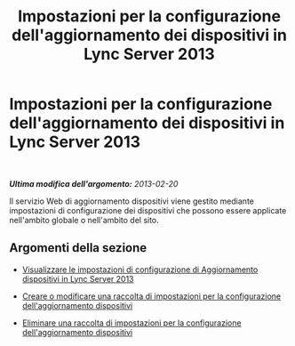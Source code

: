 ﻿---
title: Impostazioni per la configurazione dell'aggiornamento dei dispositivi in Lync Server 2013
TOCTitle: Impostazioni per la configurazione dell'aggiornamento dei dispositivi in Lync Server 2013
ms:assetid: a567b290-4c78-48bf-8ff7-39e32e54de39
ms:mtpsurl: https://technet.microsoft.com/it-it/library/JJ994058(v=OCS.15)
ms:contentKeyID: 52062215
ms.date: 08/24/2015
mtps_version: v=OCS.15
ms.translationtype: HT
---

# Impostazioni per la configurazione dell'aggiornamento dei dispositivi in Lync Server 2013

 

_**Ultima modifica dell'argomento:** 2013-02-20_

Il servizio Web di aggiornamento dispositivi viene gestito mediante impostazioni di configurazione dei dispositivi che possono essere applicate nell'ambito globale o nell'ambito del sito.

## Argomenti della sezione

  - [Visualizzare le impostazioni di configurazione di Aggiornamento dispositivi in Lync Server 2013](lync-server-2013-view-device-update-configuration-settings.md)

  - [Creare o modificare una raccolta di impostazioni per la configurazione dell'aggiornamento dispositivi](lync-server-2013-create-or-modify-a-collection-of-device-update-configuration-settings.md)

  - [Eliminare una raccolta di impostazioni per la configurazione dell'aggiornamento dispositivi](lync-server-2013-delete-a-collection-of-device-update-configuration-settings.md)


